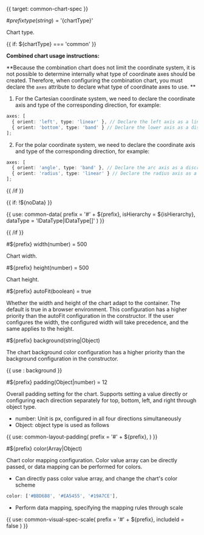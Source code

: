 {{ target: common-chart-spec }}

<!-- IChartSpec, used for common chart configuration -->

#${prefix} type(string) = '${chartType}'

Chart type.

{{ if: ${chartType} === 'common' }}

**Combined chart usage instructions:**

**Because the combination chart does not limit the coordinate system, it is not possible to determine internally what type of coordinate axes should be created. Therefore, when configuring the combination chart, you must declare the `axes` attribute to declare what type of coordinate axes to use. **

1. For the Cartesian coordinate system, we need to declare the coordinate axis and type of the corresponding direction, for example:

```ts
axes: [
  { orient: 'left', type: 'linear' }, // Declare the left axis as a linear axis
  { orient: 'bottom', type: 'band' } // Declare the lower axis as a discrete axis
];
```

2. For the polar coordinate system, we need to declare the coordinate axis and type of the corresponding direction, for example:

```ts
axes: [
  { orient: 'angle', type: 'band' }, // Declare the arc axis as a discrete axis
  { orient: 'radius', type: 'linear' } // Declare the radius axis as a linear axis
];
```

{{ /if }}

{{ if: !${noData} }}

{{ use: common-data(
    prefix = '#' + ${prefix},
    isHierarchy = ${isHierarchy},
    dataType = 'IDataType|IDataType[]'
) }}

{{ /if }}

#${prefix} width(number) = 500

Chart width.

#${prefix} height(number) = 500

Chart height.

#${prefix} autoFit(boolean) = true

Whether the width and height of the chart adapt to the container. The default is true in a browser environment. This configuration has a higher priority than the autoFit configuration in the constructor. If the user configures the width, the configured width will take precedence, and the same applies to the height.

#${prefix} background(string|Object)

The chart background color configuration has a higher priority than the background configuration in the constructor.

{{ use : background }}

#${prefix} padding(Object|number) = 12

Overall padding setting for the chart. Supports setting a value directly or configuring each direction separately for top, bottom, left, and right through object type.

- number: Unit is px, configured in all four directions simultaneously
- Object: object type is used as follows

{{ use: common-layout-padding(
  prefix = '#' + ${prefix},
) }}

#${prefix} color(Array|Object)

Chart color mapping configuration. Color value array can be directly passed, or data mapping can be performed for colors.

- Can directly pass color value array, and change the chart's color scheme

```ts
color: ['#BBD6B8', '#EA5455', '#19A7CE'],
```

- Perform data mapping, specifying the mapping rules through scale

{{ use: common-visual-spec-scale(
    prefix = '#' + ${prefix},
    includeId = false
) }}
